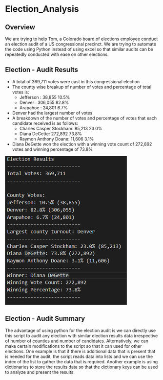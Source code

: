 # Election_Analysis

## Overview

We are trying to help Tom, a Colorado board of elections employee conduct an election audit of a US congressional precinct. We are trying to automate the code using Python instead of using excel so that similar audits can be repeatedly conducted with ease on other elections.

## Election - Audit Results

* A total of 369,711 votes were cast in this congressional election
* The county wise breakup of number of votes and percentage of total votes is:
  * Jefferson : 38,855  10.5%
  * Denver    : 306,055 82.8%
  * Arapahoe  : 24,801  6.7%
* Denver had the largest number of votes
* A breakdown of the number of votes and percentage of votes that each candidate received is as follows:
  * Charles Casper Stockham: 85,213 23.0%
  * Diana DeGette: 272,892 73.8%
  * Raymon Anthony Doane: 11,606 3.1%
* Diana DeGette won the election with a winning vote count of 272,892 votes and winning percentage of 73.8%

![Analysis_image](analysis/election_analysis.PNG)

## Election - Audit Summary

The advantage of using python for the election audit is we can directly use this script to audit any election with similar election results data irrespective of number of counties and number of candidates. Alternatively, we can make certain modifications to the script so that it can used for other elections. One example is that if there is additional data that is present that is needed for the audit, the script reads data into lists and we can use the index of the list to gather the data that is required. Another example is using dictionaries to store the results data so that the dictionary keys can be used to analyze and present the results.
